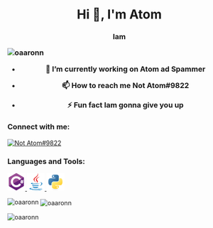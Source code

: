 <h1 align="center">Hi 👋, I'm Atom</h1>
<h3 align="center"> Iam 

<p align="left"> <img src="https://komarev.com/ghpvc/?username=oaaronn&label=Profile%20views&color=0e75b6&style=flat" alt="oaaronn" /> </p>

- 🔭 I’m currently working on **Atom ad Spammer**

- 📫 How to reach me **Not Atom#9822**

- ⚡ Fun fact Iam gonna give you up 
<h3 align="left">Connect with me:</h3>
<p align="left">
<a href="https://discord.gg/mkQQa4fG" target="blank"><img align="center" src="https://raw.githubusercontent.com/rahuldkjain/github-profile-readme-generator/master/src/images/icons/Social/discord.svg" alt="Not Atom#9822" height="30" width="40" /></a>
</p>

<h3 align="left">Languages and Tools:</h3>
<p align="left"> <a href="https://www.w3schools.com/cs/" target="_blank" rel="noreferrer"> <img src="https://raw.githubusercontent.com/devicons/devicon/master/icons/csharp/csharp-original.svg" alt="csharp" width="40" height="40"/> </a> <a href="https://www.java.com" target="_blank" rel="noreferrer"> <img src="https://raw.githubusercontent.com/devicons/devicon/master/icons/java/java-original.svg" alt="java" width="40" height="40"/> </a> <a href="https://www.python.org" target="_blank" rel="noreferrer"> <img src="https://raw.githubusercontent.com/devicons/devicon/master/icons/python/python-original.svg" alt="python" width="40" height="40"/> </a> </p>

<p><img align="left" src="https://github-readme-stats.vercel.app/api/top-langs?username=oaaronn&show_icons=true&locale=en&layout=compact" alt="oaaronn" /></p>

<p>&nbsp;<img align="center" src="https://github-readme-stats.vercel.app/api?username=oaaronn&show_icons=true&locale=en" alt="oaaronn" /></p>

<p><img align="center" src="https://github-readme-streak-stats.herokuapp.com/?user=oaaronn&theme=dark" alt="oaaronn" /></p>
